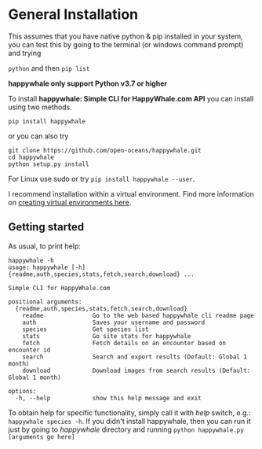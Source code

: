# General Installation

This assumes that you have native python & pip installed in your system, you can test this by going to the terminal (or windows command prompt) and trying

```python``` and then ```pip list```

**happywhale only support Python v3.7 or higher**

To install **happywhale: Simple CLI for HappyWhale.com API** you can install using two methods.

```pip install happywhale```

or you can also try

```
git clone https://github.com/open-oceans/happywhale.git
cd happywhale
python setup.py install
```
For Linux use sudo or try ```pip install happywhale --user```.

I recommend installation within a virtual environment. Find more information on [creating virtual environments here](https://docs.python.org/3/library/venv.html).

## Getting started

As usual, to print help:

```
happywhale -h
usage: happywhale [-h] {readme,auth,species,stats,fetch,search,download} ...

Simple CLI for HappyWhale.com

positional arguments:
  {readme,auth,species,stats,fetch,search,download}
    readme              Go to the web based happywhale cli readme page
    auth                Saves your username and password
    species             Get species list
    stats               Go site stats for happywhale
    fetch               Fetch details on an encounter based on encounter id
    search              Search and export results (Default: Global 1 month)
    download            Download images from search results (Default: Global 1 month)

options:
  -h, --help            show this help message and exit
```

To obtain help for specific functionality, simply call it with _help_ switch, e.g.: `happywhale species -h`. If you didn't install happywhale, then you can run it just by going to *happywhale* directory and running `python happywhale.py [arguments go here]`
